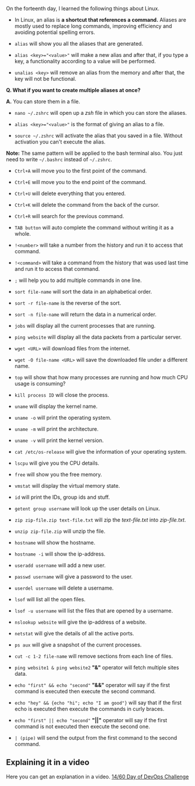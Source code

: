 On the forteenth day, I learned the following things about Linux.

- In Linux, an alias is **a shortcut that references a command.**
Aliases are mostly used to replace long commands, improving efficiency and avoiding potential spelling errors.

- `alias` will show you all the aliases that are generated.

- `alias <key>="<value>"` will make a new alias and after that, if you type a key, a functionality according to a value will be performed.

- `unalias <key>` will remove an alias from the memory and after that, the key will not be functional.

**Q. What if you want to create multiple aliases at once?**

**A.** You can store them in a file.

- `nano ~/.zshrc` will open up a *zsh* file in which you can store the aliases.

- `alias <key>="<value>"` is the format of giving an alias to a file.

- `source ~/.zshrc` will activate the alias that you saved in a file. Without activation you can't execute the alias.

**Note:** The same pattern will be applied to the bash terminal also. You just need to write `~/.bashrc` instead of `~/.zshrc`.

- `Ctrl+A` will move you to the first point of the command.
- `Ctrl+E` will move you to the end point of the command.
- `Ctrl+U` will delete everything that you entered.
- `Ctrl+K` will delete the command from the back of the cursor.
- `Ctrl+R` will search for the previous command.
- `TAB button` will auto complete the command without writing it as a whole.
- `!<number>` will take a number from the history and run it to access that command.
- `!<command>` will take a command from the history that was used last time and run it to access that command.
- `;` will help you to add multiple commands in one line.
- `sort file-name` will sort the data in an alphabetical order.
- `sort -r file-name` is the reverse of the sort.
- `sort -n file-name` will return the data in a numerical order.
- `jobs` will display all the current processes that are running.
- `ping website` will display all the data packets from a particular server.
- `wget <URL>` will download files from the internet. 
- `wget -O file-name <URL>` will save the downloaded file under a different name.
- `top` will show that how many processes are running and how much CPU usage is consuming?
- `kill process ID` will close the process.
- `uname` will display the kernel name.
- `uname -o` will print the operating system.
- `uname -m` will print the architecture.
- `uname -v` will print the kernel version.
- `cat /etc/os-release` will give the information of your operating system.
- `lscpu` will give you the CPU details.
- `free` will show you the free memory.
- `vmstat` will display the virtual memory state.
- `id` will print the IDs, group ids and stuff. 
- `getent group username` will look up the user details on Linux.
- `zip zip-file.zip text-file.txt` will zip the *text-file.txt* into *zip-file.txt*.
- `unzip zip-file.zip` will unzip the file.
- `hostname` will show the hostname.
- `hostname -i` will show the ip-address.
- `useradd username` will add a new user.
- `passwd username` will give a password to the user.
- `userdel username` will delete a username.
- `lsof` will list all the open files.
- `lsof -u username` will list the files that are opened by a username.

- `nslookup website` will give the ip-address of a website.
- `netstat` will give the details of all the active ports. 
- `ps aux` will give a snapshot of the current processes.
- `cut -c 1-2 file-name` will remove sections from each line of files.
- `ping website1 & ping website2` **"&"** operator will fetch multiple sites data.
- `echo "first" && echo "second"` **"&&"** operator will say if the first command is executed then execute the second command.
- `echo "hey" && {echo "hi"; echo "I am good"}` will say that if the first echo is executed then execute the commands in curly braces.
- `echo "first" || echo "second"` **"||"** operator will say if the first command is not executed then execute the second one.
- `| (pipe)` will send the output from the first command to the second command.

## **Explaining it in a video**

Here you can get an explanation in a video. [14/60 Day of DevOps Challenge](https://www.youtube.com/watch?v=MIQtL_Hnupg&list=PLptbpfKzsc3BtEki4tHQm5Xmpj8w1_JlM&index=13)